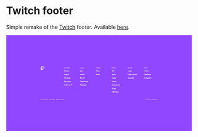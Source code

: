 # Twitch footer
Simple remake of the [Twitch](https://twitch.tv/) footer. Available [here](https://twitch-footer.netlify.app).

![capture](capture.png)
